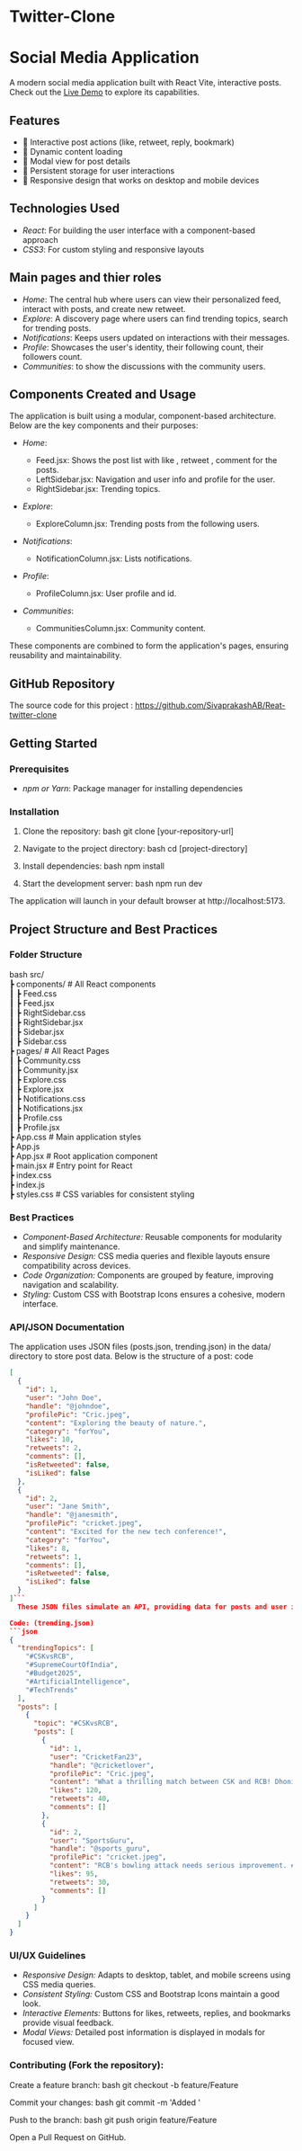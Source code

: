 # Twitter-Clone

# Social Media Application

A modern social media application built with React Vite,  interactive posts. Check out the [Live Demo](https://react-clone-siva.netlify.app/) to explore its capabilities.

## Features

- 💬 Interactive post actions (like, retweet, reply, bookmark)
- 🔄 Dynamic content loading
- 📱 Modal view for post details
- 💾 Persistent storage for user interactions
- 📱 Responsive design that works on desktop and mobile devices

## Technologies Used

- *React*: For building the user interface with a component-based approach
- *CSS3*: For custom styling and responsive layouts

## Main pages and thier roles

- *Home*: The central hub where users can view their personalized feed, interact with posts, and create new retweet.
- *Explore*: A discovery page where users can find trending topics, search for trending posts.
- *Notifications*: Keeps users updated on interactions with their messages.
- *Profile*: Showcases the user's identity, their following count, their followers count.
- *Communities*: to show the discussions with the community users.

## Components Created and Usage

The application is built using a modular, component-based architecture. Below are the key components and their purposes:

- *Home*: 
  - Feed.jsx: Shows the post list with like , retweet , comment for the posts.
  - LeftSidebar.jsx: Navigation and user info and profile for the user.
  - RightSidebar.jsx: Trending topics.

- *Explore*: 
  - ExploreColumn.jsx: Trending posts from the following users.

- *Notifications*: 
  - NotificationColumn.jsx: Lists notifications.

- *Profile*: 
  - ProfileColumn.jsx: User profile and id.

- *Communities*: 
  - CommunitiesColumn.jsx: Community content.

These components are combined to form the application's pages, ensuring reusability and maintainability.

## GitHub Repository

The source code for this project : https://github.com/SivaprakashAB/Reat-twitter-clone

## Getting Started

### Prerequisites

- *npm or Yarn*: Package manager for installing dependencies

### Installation

1. Clone the repository:
   bash
   git clone [your-repository-url]
   
2. Navigate to the project directory:
    bash
    cd [project-directory]
    
3. Install dependencies:
    bash
    npm install
    
4. Start the development server:
    bash
    npm run dev
    
The application will launch in your default browser at http://localhost:5173.

## Project Structure and Best Practices
### Folder Structure
bash
src/  
 ┣ components/  # All React components  
 ┃ ┣ Feed.css  
 ┃ ┣ Feed.jsx  
 ┃ ┣ RightSidebar.css  
 ┃ ┣ RightSidebar.jsx  
 ┃ ┣ Sidebar.jsx  
 ┃ ┣ Sidebar.css  
 ┣ pages/  # All React Pages  
 ┃ ┣ Community.css  
 ┃ ┣ Community.jsx  
 ┃ ┣ Explore.css  
 ┃ ┣ Explore.jsx  
 ┃ ┣ Notifications.css  
 ┃ ┣ Notifications.jsx  
 ┃ ┣ Profile.css  
 ┃ ┣ Profile.jsx  
 ┣ App.css  # Main application styles  
 ┣ App.js  
 ┣ App.jsx  # Root application component  
 ┣ main.jsx  # Entry point for React  
 ┣ index.css  
 ┣ index.js  
 ┣ styles.css  # CSS variables for consistent styling  


### Best Practices

- *Component-Based Architecture:*  Reusable components for modularity and simplify maintenance.
- *Responsive Design:* CSS media queries and flexible layouts ensure compatibility across devices.
- *Code Organization:* Components are grouped by feature, improving navigation and scalability.
- *Styling:* Custom CSS with Bootstrap Icons ensures a cohesive, modern interface.

### API/JSON Documentation

The application uses JSON files (posts.json, trending.json) in the data/ directory to store post data. Below is the structure of a post:
code
```json
[
  {
    "id": 1,
    "user": "John Doe",
    "handle": "@johndoe",
    "profilePic": "Cric.jpeg",
    "content": "Exploring the beauty of nature.",
    "category": "forYou",
    "likes": 10,
    "retweets": 2,
    "comments": [],
    "isRetweeted": false,
    "isLiked": false
  },
  {
    "id": 2,
    "user": "Jane Smith",
    "handle": "@janesmith",
    "profilePic": "cricket.jpeg",
    "content": "Excited for the new tech conference!",
    "category": "forYou",
    "likes": 8,
    "retweets": 1,
    "comments": [],
    "isRetweeted": false,
    "isLiked": false
  }
]```
  These JSON files simulate an API, providing data for posts and user interactions.

Code: (trending.json)
```json
{
  "trendingTopics": [
    "#CSKvsRCB",
    "#SupremeCourtOfIndia",
    "#Budget2025",
    "#ArtificialIntelligence",
    "#TechTrends"
  ],
  "posts": [
    {
      "topic": "#CSKvsRCB",
      "posts": [
        {
          "id": 1,
          "user": "CricketFan23",
          "handle": "@cricketlover",
          "profilePic": "Cric.jpeg",
          "content": "What a thrilling match between CSK and RCB! Dhoni still got it. #CSKvsRCB",
          "likes": 120,
          "retweets": 40,
          "comments": []
        },
        {
          "id": 2,
          "user": "SportsGuru",
          "handle": "@sports_guru",
          "profilePic": "cricket.jpeg",
          "content": "RCB's bowling attack needs serious improvement. #CSKvsRCB",
          "likes": 95,
          "retweets": 30,
          "comments": []
        }
      ]
    }
  ]
}
```



### UI/UX Guidelines

- *Responsive Design:* Adapts to desktop, tablet, and mobile screens using CSS media queries.
- *Consistent Styling:* Custom CSS and Bootstrap Icons maintain a good look.
- *Interactive Elements:* Buttons for likes, retweets, replies, and bookmarks provide visual feedback.
- *Modal Views:* Detailed post information is displayed in modals for focused view.



### Contributing (Fork the repository): 

Create a feature branch:
bash
git checkout -b feature/Feature

Commit your changes:
bash
git commit -m 'Added <Feature>'

Push to the branch:
bash
git push origin feature/Feature

Open a Pull Request on GitHub.
